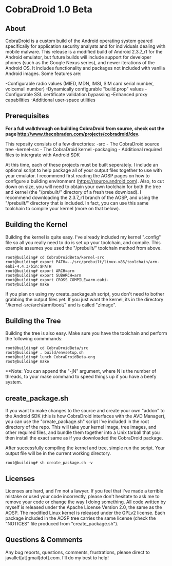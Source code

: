 CobraDroid 1.0 Beta
===================

About
-----
CobraDroid is a custom build of the Android operating system geared specifically for application security analysts and for individuals dealing with mobile malware. This release is a modified build of Android 2.3.7_r1 for the Android emulator, but future builds will include support for developer phones (such as the Google Nexus series), and newer iterations of the Android OS. It includes functionality and packages not included with vanilla Android images. Some features are:

-Configurable radio values (MIED, MDN, IMSI, SIM card serial number, voicemail number)
-Dynamically configurable "build.prop" values
-Configurable SSL certificate validation bypassing 
-Enhanced proxy capabilities
-Additional user-space utilities

Prerequisites
-------------
**For a full walkthrough on building CobraDroid from source, check out the page http://www.thecobraden.com/projects/cobradroid/dev.**

This reposity consists of a few directories: 
-src - The CobraDroid source tree
-kernel-src - The CobraDroid kernel
-packaging - Additional required files to intergrate with Android SDK

At this time, each of these projects must be built seperately.  I include an optional script to help package all of your output files together to use with your emulator.  I recommend first reading the AOSP pages on how to configure a building environment (https://source.android.com).  Also, to cut down on size, you will need to obtain your own toolchain for both the tree and kernel (the "/prebuilt/" directory of a fresh tree download).  I recommend downloading the 2.3.7_r1 branch of the AOSP, and using the "/prebuilt/" directory that is included.  In fact, you can use this same toolchain to compile your kernel (more on that below).

Building the Kernel
-------------------
Building the kernel is quite easy.  I've already included my kernel ".config" file so all you really need to do is set up your toolchain, and compile.  This example assumes you used the "/prebuilt/" toolchain method from above.

    root@building# cd CobraDroidBeta/kernel-src
    root@building# export PATH=../src/prebuilt/linux-x86/toolchain/arm-eabi-4.4.3/bin:$PATH
    root@building# export ARCH=arm
    root@building# export SUBARCH=arm
    root@building# export CROSS_COMPILE=arm-eabi-
    root@building# make

If you plan on using my create_package.sh script, you don't need to bother grabbing the output files yet.  If you just want the kernel, its in the directory "/kernel-src/arch/arm/boot/" and is called "zImage".

Building the Tree
-----------------
Building the tree is also easy.  Make sure you have the toolchain and perform the following commmands:

    root@building# cd CobraDroidBeta/src
    root@building# . build/envsetup.sh
    root@building# lunch CobraDroidBeta-eng
    root@building# make

**Note: You can append the "-jN" argument, where N is the number of threads, to your make command to speed things up if you have a beefy system.

create_package.sh
-----------------
If you want to make changes to the source and create your own "addon" to the Android SDK (this is how CobraDroid interfaces with the AVD Manager), you can use the "create_package.sh" script I've included in the root directory of the repo.  This will take your kernel image, tree images, and other required files, and bundle them together into a Unix tarball that you then install the exact same as if you downloaded the CobraDroid package.

After successfully compiling the kernel and tree, simple run the script.  Your output file will be in the current working directory.

    root@building# sh create_package.sh -v

Licenses
--------
Licenses are hard, and I'm not a lawyer.  If you feel that I've made a terrible mistake or used your code incorrectly, please don't hesitate to ask me to remove your code or change the way I doing something.  All code written by myself is released under the Apache License Version 2.0, the same as the AOSP.  The modified Linux kernel is released under the GPLv2 license.  Each package included in the AOSP tree carries the same license (check the "NOTICES" file produced from "create_package.sh").

Questions & Comments
--------------------
Any bug reports, questions, comments, frustrations, please direct to javallet[at]gmail[dot].com.  I'll do my best to help!
